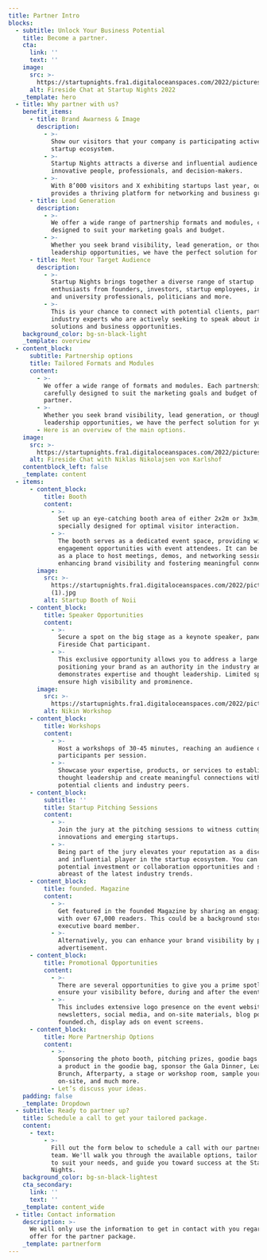 ```yaml
---
title: Partner Intro
blocks:
  - subtitle: Unlock Your Business Potential
    title: Become a partner.
    cta:
      link: ''
      text: ''
    image:
      src: >-
        https://startupnights.fra1.digitaloceanspaces.com/2022/pictures/stage.jpg
      alt: Fireside Chat at Startup Nights 2022
    _template: hero
  - title: Why partner with us?
    benefit_items:
      - title: Brand Awarness & Image
        description:
          - >-
            Show our visitors that your company is participating actively in the
            startup ecosystem.
          - >-
            Startup Nights attracts a diverse and influential audience of
            innovative people, professionals, and decision-makers.
          - >-
            With 8’000 visitors and X exhibiting startups last year, our event
            provides a thriving platform for networking and business growth.
      - title: Lead Generation
        description:
          - >-
            We offer a wide range of partnership formats and modules, carefully
            designed to suit your marketing goals and budget.
          - >-
            Whether you seek brand visibility, lead generation, or thought
            leadership opportunities, we have the perfect solution for you.
      - title: Meet Your Target Audience
        description:
          - >-
            Startup Nights brings together a diverse range of startup
            enthusiasts from founders, investors, startup employees, innovation
            and university professionals, politicians and more.
          - >-
            This is your chance to connect with potential clients, partners, and
            industry experts who are actively seeking to speak about innovative
            solutions and business opportunities.
    background_color: bg-sn-black-light
    _template: overview
  - content_block:
      subtitle: Partnership options
      title: Tailored Formats and Modules
      content:
        - >-
          We offer a wide range of formats and modules. Each partnership is
          carefully designed to suit the marketing goals and budget of the
          partner.
        - >-
          Whether you seek brand visibility, lead generation, or thought
          leadership opportunities, we have the perfect solution for you.
        - Here is an overview of the main options.
    image:
      src: >-
        https://startupnights.fra1.digitaloceanspaces.com/2022/pictures/impressions/031122_StartupNights_Tag1_-300.jpg
      alt: Fireside Chat with Niklas Nikolajsen von Karlshof
    contentblock_left: false
    _template: content
  - items:
      - content_block:
          title: Booth
          content:
            - >-
              Set up an eye-catching booth area of either 2x2m or 3x3m,
              specially designed for optimal visitor interaction.
            - >-
              The booth serves as a dedicated event space, providing with direct
              engagement opportunities with event attendees. It can be utilized
              as a place to host meetings, demos, and networking sessions,
              enhancing brand visibility and fostering meaningful connections.
        image:
          src: >-
            https://startupnights.fra1.digitaloceanspaces.com/2022/pictures/impressions/031122_StartupNights_Tag1_-37
            (1).jpg
          alt: Startup Booth of Noii
      - content_block:
          title: Speaker Opportunities
          content:
            - >-
              Secure a spot on the big stage as a keynote speaker, panelist, or
              Fireside Chat participant.
            - >-
              This exclusive opportunity allows you to address a large audience,
              positioning your brand as an authority in the industry and
              demonstrates expertise and thought leadership. Limited spots
              ensure high visibility and prominence.
        image:
          src: >-
            https://startupnights.fra1.digitaloceanspaces.com/2022/pictures/day-1-day-2-melanie-buob/0C1A4629.jpg
          alt: Nikin Workshop
      - content_block:
          title: Workshops
          content:
            - >-
              Host a workshops of 30-45 minutes, reaching an audience of 80
              participants per session.
            - >-
              Showcase your expertise, products, or services to establish
              thought leadership and create meaningful connections with
              potential clients and industry peers.
      - content_block:
          subtitle: ''
          title: Startup Pitching Sessions
          content:
            - >-
              Join the jury at the pitching sessions to witness cutting-edge
              innovations and emerging startups.
            - >-
              Being part of the jury elevates your reputation as a discerning
              and influential player in the startup ecosystem. You can identify
              potential investment or collaboration opportunities and stay
              abreast of the latest industry trends.
      - content_block:
          title: founded. Magazine
          content:
            - >-
              Get featured in the founded Magazine by sharing an engaging story
              with over 67,000 readers. This could be a background story of a
              executive board member.
            - >-
              Alternatively, you can enhance your brand visibility by placing a
              advertisement.
      - content_block:
          title: Promotional Opportunities
          content:
            - >-
              There are several opportunities to give you a prime spotlight and
              ensure your visibility before, during and after the event.
            - >-
              This includes extensive logo presence on the event website,
              newsletters, social media, and on-site materials, blog posts on
              founded.ch, display ads on event screens.
      - content_block:
          title: More Partnership Options
          content:
            - >-
              Sponsoring the photo booth, pitching prizes, goodie bags or place
              a product in the goodie bag, sponsor the Gala Dinner, Leaders
              Brunch, Afterparty, a stage or workshop room, sample your product
              on-site, and much more.
            - Let’s discuss your ideas.
    padding: false
    _template: Dropdown
  - subtitle: Ready to partner up?
    title: Schedule a call to get your tailored package.
    content:
      - text:
          - >-
            Fill out the form below to schedule a call with our partnership
            team. We'll walk you through the available options, tailor a package
            to suit your needs, and guide you toward success at the Startup
            Nights. 
    background_color: bg-sn-black-lightest
    cta_secondary:
      link: ''
      text: ''
    _template: content_wide
  - title: Contact information
    description: >-
      We will only use the information to get in contact with you regarding an
      offer for the partner package.
    _template: partnerform
---
```




